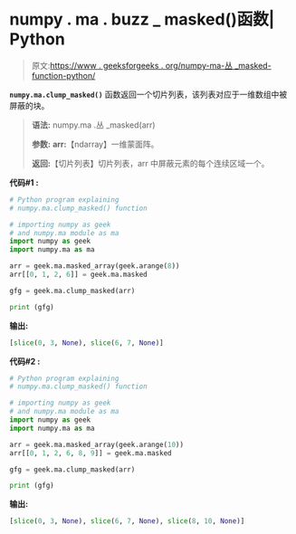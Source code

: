 # numpy . ma . buzz _ masked()函数| Python

> 原文:[https://www . geeksforgeeks . org/numpy-ma-丛 _masked-function-python/](https://www.geeksforgeeks.org/numpy-ma-clump_masked-function-python/)

**`numpy.ma.clump_masked()`** 函数返回一个切片列表，该列表对应于一维数组中被屏蔽的块。

> **语法:** numpy.ma .丛 _masked(arr)
> 
> **参数:**
> **arr:**【ndarray】一维蒙面阵。
> 
> **返回:**【切片列表】切片列表，arr 中屏蔽元素的每个连续区域一个。

**代码#1 :**

```py
# Python program explaining
# numpy.ma.clump_masked() function

# importing numpy as geek  
# and numpy.ma module as ma 
import numpy as geek 
import numpy.ma as ma 

arr = geek.ma.masked_array(geek.arange(8))
arr[[0, 1, 2, 6]] = geek.ma.masked

gfg = geek.ma.clump_masked(arr)

print (gfg)
```

**输出:**

```py
[slice(0, 3, None), slice(6, 7, None)]

```

**代码#2 :**

```py
# Python program explaining
# numpy.ma.clump_masked() function

# importing numpy as geek  
# and numpy.ma module as ma 
import numpy as geek 
import numpy.ma as ma 

arr = geek.ma.masked_array(geek.arange(10))
arr[[0, 1, 2, 6, 8, 9]] = geek.ma.masked

gfg = geek.ma.clump_masked(arr)

print (gfg)
```

**输出:**

```py
[slice(0, 3, None), slice(6, 7, None), slice(8, 10, None)]

```